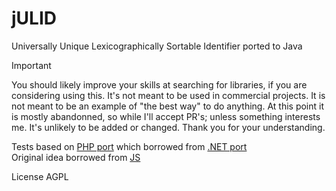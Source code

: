# jULID
Universally Unique Lexicographically Sortable Identifier ported to Java

> [!IMPORTANT]  
> You should likely improve your skills at searching for libraries, if you are considering using this. It's not meant to be used in commercial projects. It is not meant to be an example of "the best way" to do anything. At this point it is mostly abandonned, so while I'll accept PR's; unless something interests me. It's unlikely to be added or changed. Thank you for your understanding.

Tests based on [PHP port](https://github.com/Lewiscowles1986/ulid) which borrowed from [.NET port](https://github.com/fvilers/ulid.net)  
Original idea borrowed from [JS](https://github.com/alizain/ulid)

License AGPL
